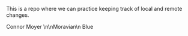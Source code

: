 This is a repo where we can practice keeping track of local and remote 
changes.

Connor Moyer
\n\nMoravian\n
Blue
